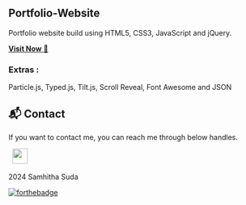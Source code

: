 ## Portfolio-Website
Portfolio website build using HTML5, CSS3, JavaScript and jQuery.

<a href="https://samhithasuda.github.io/portfolio/" target="_blank">**Visit Now** 🚀</a>

### Extras : 
Particle.js, Typed.js, Tilt.js, Scroll Reveal, Font Awesome and JSON


<h2>📬 Contact</h2>


If you want to contact me, you can reach me through below handles.

&nbsp;&nbsp;<a href="https://www.linkedin.com/in/samhitha-suda/"><img src="https://www.felberpr.com/wp-content/uploads/linkedin-logo.png" width="30"></img></a>

2024 Samhitha Suda


[![forthebadge](https://forthebadge.com/images/badges/built-with-love.svg)](https://forthebadge.com)
